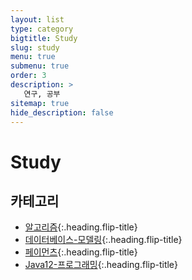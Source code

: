 ```yaml
---
layout: list
type: category
bigtitle: Study
slug: study
menu: true
submenu: true
order: 3
description: >
   연구, 공부
sitemap: true
hide_description: false
---
```

# Study

## 카테고리

* [알고리즘]{:.heading.flip-title}
* [데이터베이스-모델링]{:.heading.flip-title}
* [페이먼츠]{:.heading.flip-title}
* [Java12-프로그래밍]{:.heading.flip-title}
  
[알고리즘]: /algorithm/
[데이터베이스-모델링]: /database-modeling/
[페이먼츠]: /payments/
[Java12-프로그래밍]: /java12-programming/
